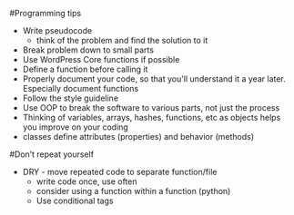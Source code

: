 #Programming tips

- Write pseudocode
	- think of the problem and find the solution to it
- Break problem down to small parts
- Use WordPress Core functions if possible
- Define a function before calling it
- Properly document your code, so that you'll understand it a year later. Especially document functions
- Follow the style guideline
- Use OOP to break the software to various parts, not just the process
- Thinking of variables, arrays, hashes, functions, etc as objects helps you improve on your coding
- classes define attributes (properties) and behavior (methods)

#Don’t repeat yourself
- DRY - move repeated code to separate function/file
	- write code once, use often
	- consider using a function within a function (python)
	- Use conditional tags
